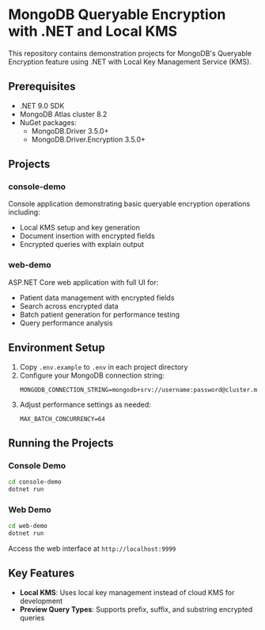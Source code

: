 # MongoDB Queryable Encryption with .NET and Local KMS

This repository contains demonstration projects for MongoDB's Queryable Encryption feature using .NET with Local Key Management Service (KMS).

## Prerequisites

- .NET 9.0 SDK
- MongoDB Atlas cluster 8.2
- NuGet packages:
  - MongoDB.Driver 3.5.0+
  - MongoDB.Driver.Encryption 3.5.0+

## Projects

### console-demo
Console application demonstrating basic queryable encryption operations including:
- Local KMS setup and key generation
- Document insertion with encrypted fields
- Encrypted queries with explain output

### web-demo
ASP.NET Core web application with full UI for:
- Patient data management with encrypted fields
- Search across encrypted data
- Batch patient generation for performance testing
- Query performance analysis

## Environment Setup

1. Copy `.env.example` to `.env` in each project directory
2. Configure your MongoDB connection string:
   ```
   MONGODB_CONNECTION_STRING=mongodb+srv://username:password@cluster.mongodb.net/
   ```
3. Adjust performance settings as needed:
   ```
   MAX_BATCH_CONCURRENCY=64
   ```

## Running the Projects

### Console Demo
```bash
cd console-demo
dotnet run
```

### Web Demo
```bash
cd web-demo
dotnet run
```

Access the web interface at `http://localhost:9999`

## Key Features

- **Local KMS**: Uses local key management instead of cloud KMS for development
- **Preview Query Types**: Supports prefix, suffix, and substring encrypted queries
  

